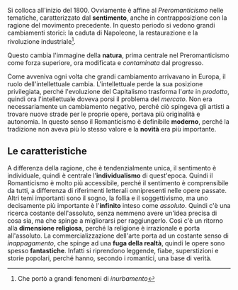 Si colloca all'inizio del 1800. Ovviamente è affine al *Preromanticismo* nelle tematiche, caratterizzato dal **sentimento**, anche in contrapposizione con la ragione del movimento precedente.
In questo periodo si vedono grandi cambiamenti storici: la caduta di Napoleone, la restaurazione e la rivoluzione industriale[^1].

Questo cambia l'immagine della **natura**, prima centrale nel Preromanticismo come forza superiore, ora modificata e *contaminata* dal progresso.

Come avveniva ogni volta che grandi cambiamento arrivavano in Europa, il ruolo dell'intellettuale cambia. L'intellettuale perde la sua posizione privilegiata, perché l'evoluzione del Capitalismo trasforma l'*arte* in *prodotto*, quindi ora l'intellettuale doveva porsi il problema del *mercato*.
Non era necessariamente un cambiamento negativo, perché ciò spingeva gli artisti a trovare nuove strade per le proprie opere, portava più originalità e autonomia. In questo senso il Romanticismo è definibile **moderno**, perché la tradizione non aveva più lo stesso valore e la **novità** era più importante.

## Le caratteristiche
A differenza della ragione, che è tendenzialmente unica, il sentimento è individuale, quindi è centrale l'**individualismo** di quest'epoca. Quindi il Romanticismo è molto più accessibile, perché il sentimento è comprensibile da tutti, a differenza di riferimenti letterali onnipresenti nelle opere passate.
Altri temi importanti sono il sogno, la follia e il soggettivismo, ma uno decisamente più importante è l'**infinito** inteso come *assoluto*. Quindi c'è una ricerca costante dell'assoluto, senza nemmeno avere un'idea precisa di cosa sia, ma che spinge a migliorarsi per raggiungerlo. Così c'è un ritorno alla **dimensione religiosa**, perché la religione è irrazionale e porta all'assoluto.
La commercializzazione dell'arte porta ad un costante senso di *inappagamento*, che spinge ad una **fuga della realtà**, quindi le opere sono spesso **fantastiche**. Infatti si riprendono leggende, fiabe, superstizioni e storie popolari, perché hanno, secondo i romantici, una base di verità.




[^1]: Che portò a grandi fenomeni di *inurbamento*